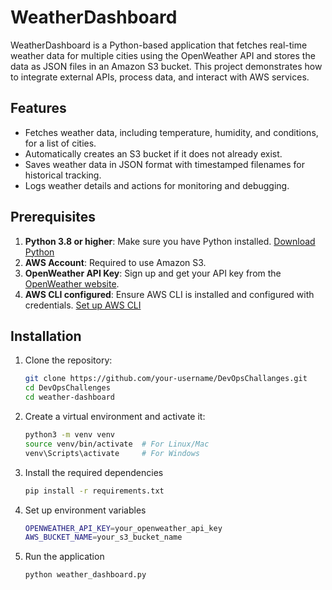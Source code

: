 # WeatherDashboard

WeatherDashboard is a Python-based application that fetches real-time weather data for multiple cities using the OpenWeather API and stores the data as JSON files in an Amazon S3 bucket. 
This project demonstrates how to integrate external APIs, process data, and interact with AWS services.

## Features

- Fetches weather data, including temperature, humidity, and conditions, for a list of cities.
- Automatically creates an S3 bucket if it does not already exist.
- Saves weather data in JSON format with timestamped filenames for historical tracking.
- Logs weather details and actions for monitoring and debugging.

## Prerequisites

1. **Python 3.8 or higher**: Make sure you have Python installed. [Download Python](https://www.python.org/downloads/)
2. **AWS Account**: Required to use Amazon S3.
3. **OpenWeather API Key**: Sign up and get your API key from the [OpenWeather website](https://openweathermap.org/api).
4. **AWS CLI configured**: Ensure AWS CLI is installed and configured with credentials. [Set up AWS CLI](https://docs.aws.amazon.com/cli/latest/userguide/cli-configure-quickstart.html)

## Installation

1. Clone the repository:
   ```bash
   git clone https://github.com/your-username/DevOpsChallanges.git
   cd DevOpsChallenges
   cd weather-dashboard

2. Create a virtual environment and activate it:
   ```bash
   python3 -m venv venv
   source venv/bin/activate  # For Linux/Mac
   venv\Scripts\activate     # For Windows

3. Install the required dependencies
   ```bash
   pip install -r requirements.txt

4. Set up environment variables
   ```bash
   OPENWEATHER_API_KEY=your_openweather_api_key
   AWS_BUCKET_NAME=your_s3_bucket_name

5. Run the application
   ```bash
   python weather_dashboard.py
